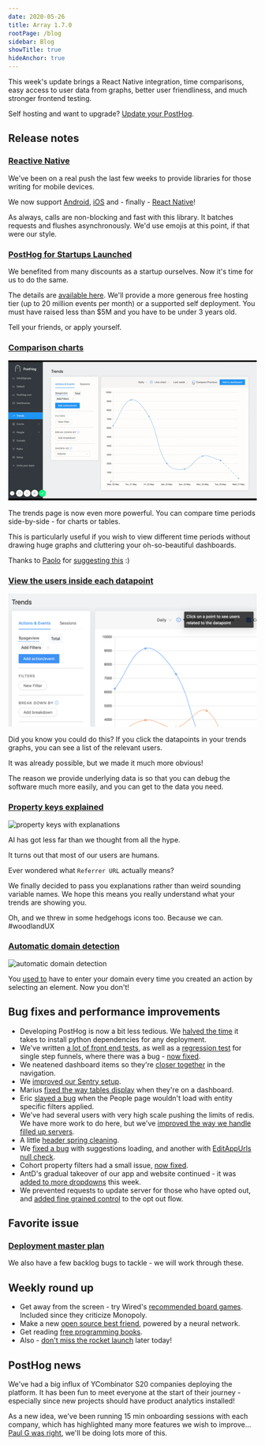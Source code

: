 ```yaml
---
date: 2020-05-26
title: Array 1.7.0
rootPage: /blog
sidebar: Blog
showTitle: true
hideAnchor: true
---
```


This week's update brings a React Native integration, time comparisons, easy access to user data from graphs, better user friendliness, and much stronger frontend testing.

Self hosting and want to upgrade? [Update your PostHog](/docs/configuring-posthog/upgrading-posthog).

## Release notes

### [Reactive Native](https://github.com/PostHog/posthog-react-native)

We've been on a real push the last few weeks to provide libraries for those writing for mobile devices.

We now support [Android](/docs/integrations/android-integration), [iOS](/docs/integrations/ios-integration) and - finally - [React Native](/docs/integrations/react-native-integration)!

As always, calls are non-blocking and fast with this library. It batches requests and flushes asynchronously. We'd use emojis at this point, if that were our style.

### [PostHog for Startups Launched](/startups)

We benefited from many discounts as a startup ourselves. Now it's time for us to do the same.

The details are [available here](/startups). We'll provide a more generous free hosting tier (up to 20 million events per month) or a supported self deployment. You must have raised less than $5M and you have to be under 3 years old.

Tell your friends, or apply yourself.

### [Comparison charts](https://github.com/PostHog/posthog/pull/824)

![Comparison charts](../images/side-by-side-comparison.gif)

The trends page is now even more powerful. You can compare time periods side-by-side - for charts or tables.

This is particularly useful if you wish to view different time periods without drawing huge graphs and cluttering your oh-so-beautiful dashboards.

Thanks to [Paolo](https://github.com/PaoloC68) for [suggesting this](https://github.com/PostHog/posthog/issues/715) :)

### [View the users inside each datapoint](https://github.com/PostHog/posthog/pull/830/commits/64e1ef34b5d8565934b1980d33432cef4e7002f7)

![Hover breakdown](../images/hover-breakdown.png)

Did you know you could do this? If you click the datapoints in your trends graphs, you can see a list of the relevant users.

It was already possible, but we made it much more obvious!

The reason we provide underlying data is so that you can debug the software much more easily, and you can get to the data you need.

### [Property keys explained](https://github.com/PostHog/posthog/pull/822)

![property keys with explanations](https://user-images.githubusercontent.com/1727427/82579579-ed280500-9b85-11ea-92fe-6e7fe67c9d86.png)

AI has got less far than we thought from all the hype.

It turns out that most of our users are humans.

Ever wondered what ```Referrer URL``` actually means?

We finally decided to pass you explanations rather than weird sounding variable names. We hope this means you really understand what your trends are showing you.

Oh, and we threw in some hedgehogs icons too. Because we can. #woodlandUX

### [Automatic domain detection](https://github.com/PostHog/posthog/pull/815)

![automatic domain detection](https://user-images.githubusercontent.com/1727427/82486899-72071600-9ad5-11ea-8bd1-2f589cc69d34.png)

You [used to](https://github.com/PostHog/posthog/issues/764) have to enter your domain every time you created an action by selecting an element. Now you don't!

## Bug fixes and performance improvements

* Developing PostHog is now a bit less tedious. We [halved the time](https://github.com/PostHog/posthog/pull/826) it takes to install python dependencies for any deployment.
* We've written [a lot of front end tests](https://github.com/PostHog/posthog/pull/802), as well as a [regression test](https://github.com/PostHog/posthog/pull/819) for single step funnels, where there was a bug - [now fixed](https://github.com/PostHog/posthog/pull/817).
* We neatened dashboard items so they're [closer together](https://github.com/PostHog/posthog/pull/846) in the navigation.
* We [improved our Sentry setup](https://github.com/PostHog/posthog/pull/842).
* Marius [fixed the way tables display](https://github.com/PostHog/posthog/pull/838) when they're on a dashboard.
* Eric [slayed a bug](https://github.com/PostHog/posthog/pull/832) when the People page wouldn't load with entity specific filters applied.
* We've had several users with very high scale pushing the limits of redis. We have more work to do here, but we've [improved the way we handle filled up servers](https://github.com/PostHog/posthog/pull/825).
* A little [header spring cleaning](https://github.com/PostHog/posthog/pull/831).
* We [fixed a bug](https://github.com/PostHog/posthog/pull/835) with suggestions loading, and another with [EditAppUrls null check](https://github.com/PostHog/posthog/pull/829).
* Cohort property filters had a small issue, [now fixed](https://github.com/PostHog/posthog/pull/828).
* AntD's gradual takeover of our app and website continued - it was [added to more dropdowns](https://github.com/PostHog/posthog/pull/814) this week.
* We prevented requests to update server for those who have opted out, and [added fine grained control](https://github.com/PostHog/posthog/pull/821) to the opt out flow.

## Favorite issue

### [Deployment master plan](hhttps://github.com/PostHog/posthog/issues/799)

We also have a few backlog bugs to tackle - we will work through these.

## Weekly round up

* Get away from the screen - try Wired's [recommended board games](https://www.wired.co.uk/article/best-board-games-2020). Included since they criticize Monopoly.
* Make a new [open source best friend](https://github.com/olivia-ai/olivia), powered by a neural network.
* Get reading [free programming books](https://github.com/EbookFoundation/free-programming-books).
* Also - [don't miss the rocket launch](https://www.kennedyspacecenter.com/launches-and-events/events-calendar/see-a-rocket-launch) later today!

## PostHog news

We've had a big influx of YCombinator S20 companies deploying the platform. It has been fun to meet everyone at the start of their journey - especially since new projects should have product analytics installed!

As a new idea, we've been running 15 min onboarding sessions with each company, which has highlighted many more features we wish to improve… [Paul G was right](https://twitter.com/paulg/status/898476047263518720?lang=en), we'll be doing lots more of this.
